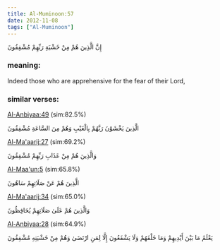 ```yaml
---
title: Al-Muminoon:57
date: 2012-11-08
tags: ["Al-Muminoon"]
---
```

إِنَّ الَّذِينَ هُمْ مِنْ خَشْيَةِ رَبِّهِمْ مُشْفِقُونَ
### meaning: 
Indeed those who are apprehensive for the fear of their Lord,
### similar verses: 

[Al-Anbiyaa:49](/21/49) (sim:82.5%)

الَّذِينَ يَخْشَوْنَ رَبَّهُمْ بِالْغَيْبِ وَهُمْ مِنَ السَّاعَةِ مُشْفِقُونَ

[Al-Ma'aarij:27](/70/27) (sim:69.2%)

وَالَّذِينَ هُمْ مِنْ عَذَابِ رَبِّهِمْ مُشْفِقُونَ

[Al-Maa'un:5](/107/5) (sim:65.8%)

الَّذِينَ هُمْ عَنْ صَلَاتِهِمْ سَاهُونَ

[Al-Ma'aarij:34](/70/34) (sim:65.0%)

وَالَّذِينَ هُمْ عَلَىٰ صَلَاتِهِمْ يُحَافِظُونَ

[Al-Anbiyaa:28](/21/28) (sim:64.9%)

يَعْلَمُ مَا بَيْنَ أَيْدِيهِمْ وَمَا خَلْفَهُمْ وَلَا يَشْفَعُونَ إِلَّا لِمَنِ ارْتَضَىٰ وَهُمْ مِنْ خَشْيَتِهِ مُشْفِقُونَ
